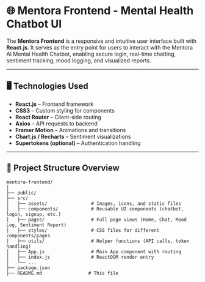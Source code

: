 # 🌐 Mentora Frontend - Mental Health Chatbot UI

The **Mentora Frontend** is a responsive and intuitive user interface built with **React.js**. It serves as the entry point for users to interact with the Mentora AI Mental Health Chatbot, enabling secure login, real-time chatting, sentiment tracking, mood logging, and visualized reports.

---

## 🖥️ Technologies Used

- **React.js** – Frontend framework
- **CSS3** – Custom styling for components
- **React Router** – Client-side routing
- **Axios** – API requests to backend
- **Framer Motion** – Animations and transitions
- **Chart.js / Recharts** – Sentiment visualizations
- **Supertokens (optional)** – Authentication handling

---

## 📁 Project Structure Overview

```plaintext
mentora-frontend/
│
├── public/
├── src/
│   ├── assets/                # Images, icons, and static files
│   ├── components/            # Reusable UI components (chatbot, login, signup, etc.)
│   ├── pages/                 # Full page views (Home, Chat, Mood Log, Sentiment Report)
│   ├── styles/                # CSS files for different components/pages
│   ├── utils/                 # Helper functions (API calls, token handling)
│   ├── App.js                 # Main App component with routing
│   ├── index.js               # ReactDOM render entry
│   └── ...
├── package.json
├── README.md                 # This file

